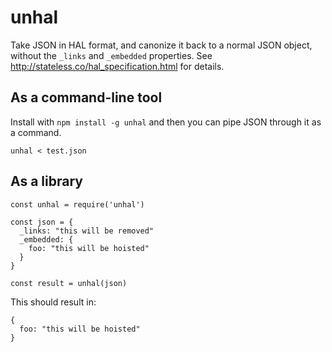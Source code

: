 # unhal

Take JSON in HAL format, and canonize it back to a normal JSON object, without the `_links` and `_embedded` properties.
See http://stateless.co/hal_specification.html for details.


## As a command-line tool

Install with `npm install -g unhal` and then you can pipe JSON through it as a command.

    unhal < test.json


## As a library

    const unhal = require('unhal')

    const json = {
      _links: "this will be removed"
      _embedded: {
        foo: "this will be hoisted"
      }
    }

    const result = unhal(json)


This should result in:

    {
      foo: "this will be hoisted"
    }
